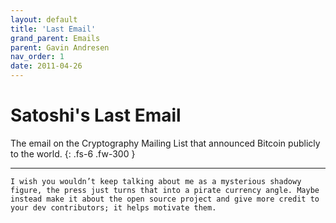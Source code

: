 ```yaml
---
layout: default
title: 'Last Email'
grand_parent: Emails
parent: Gavin Andresen
nav_order: 1
date: 2011-04-26
---
```


# Satoshi's Last Email

The email on the Cryptography Mailing List that announced Bitcoin publicly to the world.
{: .fs-6 .fw-300 } 

---

```
I wish you wouldn’t keep talking about me as a mysterious shadowy figure, the press just turns that into a pirate currency angle. Maybe instead make it about the open source project and give more credit to your dev contributors; it helps motivate them.
```
